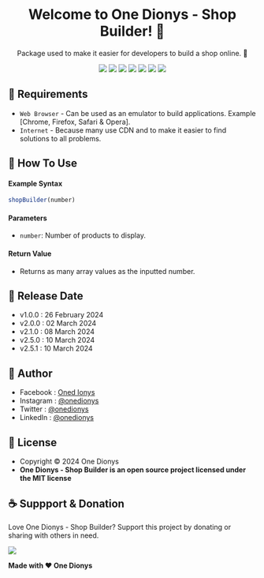 <h1 align="center">Welcome to One Dionys - Shop Builder! 👋 </h1>

<p align="center">Package used to make it easier for developers to build a shop online. 💖 </p>

<p align="center">
<img src="https://img.shields.io/github/contributors/onedionys/onedionys-shop-builder?style=flat-square">
<img src="https://img.shields.io/github/issues/onedionys/onedionys-shop-builder?style=flat-square">
<img src="https://img.shields.io/github/stars/onedionys/onedionys-shop-builder?style=flat-square"> 
<img src="https://img.shields.io/github/forks/onedionys/onedionys-shop-builder?style=flat-square">
<img src="https://img.shields.io/github/last-commit/onedionys/onedionys-shop-builder.svg?style=flat-square">
<img src="https://img.shields.io/github/languages/code-size/onedionys/onedionys-shop-builder?style=flat-square">
<img src="https://img.shields.io/github/license/onedionys/onedionys-shop-builder?style=flat-square">
</p>

## 💾 Requirements

* `Web Browser` - Can be used as an emulator to build applications. Example [Chrome, Firefox, Safari & Opera].
* `Internet` - Because many use CDN and to make it easier to find solutions to all problems.

## 🎯 How To Use

#### Example Syntax

```javascript
shopBuilder(number)
```

#### Parameters

* `number`: Number of products to display.

#### Return Value

* Returns as many array values as the inputted number.

## 📆 Release Date

* v1.0.0 : 26 February 2024
* v2.0.0 : 02 March 2024
* v2.1.0 : 08 March 2024
* v2.5.0 : 10 March 2024
* v2.5.1 : 10 March 2024

## 🧑 Author

* Facebook : <a href="https://www.facebook.com/theonedionys"> Oned Ionys</a>
* Instagram : <a href="https://www.instagram.com/onedionys/"> @onedionys</a>
* Twitter : <a href="https://twitter.com/onedionys"> @onedionys</a>
* LinkedIn :  <a href="https://www.linkedin.com/in/onedionys/"> @onedionys</a>

## 📝 License

* Copyright © 2024 One Dionys
* **One Dionys - Shop Builder is an open source project licensed under the MIT license**

## ☕️ Suppport & Donation

Love One Dionys - Shop Builder? Support this project by donating or sharing with others in need.

<a href="https://www.buymeacoffee.com/onedionys"><img src="https://img.shields.io/badge/Buy_Me_A_Coffee-FFDD00?style=for-the-badge&logo=buy-me-a-coffee&logoColor=black"/> </a>

**Made with ❤️ One Dionys**
